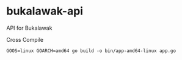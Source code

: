 # bukalawak-api
API for Bukalawak

Cross Compile
```
GOOS=linux GOARCH=amd64 go build -o bin/app-amd64-linux app.go
```